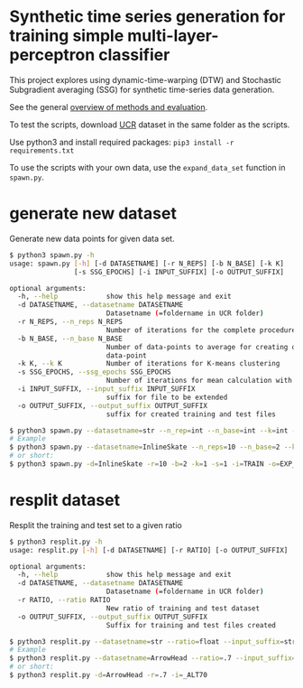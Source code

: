 # Synthetic time series generation for training simple multi-layer-perceptron classifier
This project explores using dynamic-time-warping (DTW) and Stochastic Subgradient averaging (SSG) for synthetic time-series data generation.

See the general [overview of methods and evaluation](https://oguzserbetci.github.io/generate-time-series/).

To test the scripts, download [UCR](http://www.cs.ucr.edu/~eamonn/time_series_data/) dataset in the same folder as the scripts.

Use python3 and install required packages:
`pip3 install -r requirements.txt`

To use the scripts with your own data, use the `expand_data_set` function in `spawn.py`.

# generate new dataset
Generate new data points for given data set.
```bash
$ python3 spawn.py -h
usage: spawn.py [-h] [-d DATASETNAME] [-r N_REPS] [-b N_BASE] [-k K]
                [-s SSG_EPOCHS] [-i INPUT_SUFFIX] [-o OUTPUT_SUFFIX]

optional arguments:
  -h, --help            show this help message and exit
  -d DATASETNAME, --datasetname DATASETNAME
                        Datasetname (=foldername in UCR folder)
  -r N_REPS, --n_reps N_REPS
                        Number of iterations for the complete procedure
  -b N_BASE, --n_base N_BASE
                        Number of data-points to average for creating one new
                        data-point
  -k K, --k K           Number of iterations for K-means clustering
  -s SSG_EPOCHS, --ssg_epochs SSG_EPOCHS
                        Number of iterations for mean calculation with SSG
  -i INPUT_SUFFIX, --input_suffix INPUT_SUFFIX
                        suffix for file to be extended
  -o OUTPUT_SUFFIX, --output_suffix OUTPUT_SUFFIX
                        suffix for created training and test files

$ python3 spawn.py --datasetname=str --n_rep=int --n_base=int --k=int --ssg_epochs=int --input_suffix=str --output_suffix=str
# Example
$ python3 spawn.py --datasetname=InlineSkate --n_reps=10 --n_base=2 --k=1 --ssg_epochs=1 --input_suffix=TRAIN --output_suffix=EXP_TRAIN
# or short:
$ python3 spawn.py -d=InlineSkate -r=10 -b=2 -k=1 -s=1 -i=TRAIN -o=EXP_TRAIN
```

# resplit dataset
Resplit the training and test set to a given ratio
```bash
$ python3 resplit.py -h
usage: resplit.py [-h] [-d DATASETNAME] [-r RATIO] [-o OUTPUT_SUFFIX]

optional arguments:
  -h, --help            show this help message and exit
  -d DATASETNAME, --datasetname DATASETNAME
                        Datasetname (=foldername in UCR folder)
  -r RATIO, --ratio RATIO
                        New ratio of training and test dataset
  -o OUTPUT_SUFFIX, --output_suffix OUTPUT_SUFFIX
                        Suffix for training and test files created

$ python3 resplit.py --datasetname=str --ratio=float --input_suffix=str
# Example
$ python3 resplit.py --datasetname=ArrowHead --ratio=.7 --input_suffix=_ALT70
# or short:
$ python3 resplit.py -d=ArrowHead -r=.7 -i=_ALT70
```
